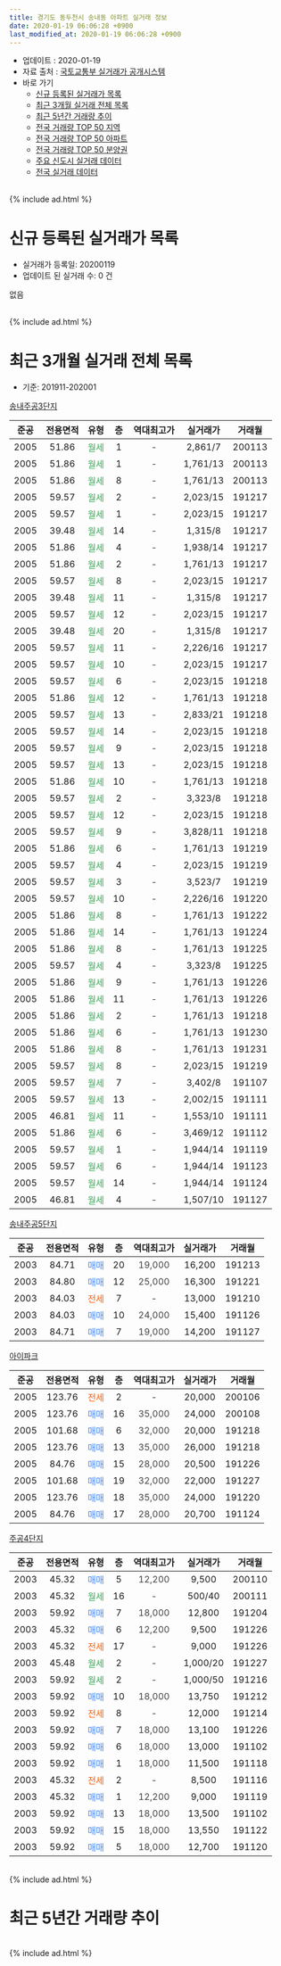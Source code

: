 ```yaml
---
title: 경기도 동두천시 송내동 아파트 실거래 정보
date: 2020-01-19 06:06:28 +0900
last_modified_at: 2020-01-19 06:06:28 +0900
---
```


* 업데이트 : 2020-01-19
* 자료 출처 : [국토교통부 실거래가 공개시스템](http://rt.molit.go.kr)
* 바로 가기
    * [신규 등록된 실거래가 목록](#신규-등록된-실거래가-목록)
    * [최근 3개월 실거래 전체 목록](#최근-3개월-실거래-전체-목록)
    * [최근 5년간 거래량 추이](#최근-5년간-거래량-추이)
    * [전국 거래량 TOP 50 지역](https://apt-info.github.io/apt-trade-info/최근-3개월-전국에서-가장-거래가-많이-발생한-지역)
    * [전국 거래량 TOP 50 아파트](https://apt-info.github.io/apt-trade-info/최근-3개월-전국에서-가장-거래가-많이-발생한-아파트)
    * [전국 거래량 TOP 50 분양권](https://apt-info.github.io/apt-trade-info/최근-3개월-전국에서-가장-거래가-많이-발생한-분양권)
    * [주요 신도시 실거래 데이터](https://apt-info.github.io/apt-trade-info/주요-신도시)
    * [전국 실거래 데이터](https://apt-info.github.io/apt-trade-info/전국)
<br>
{% include ad.html %}
<br>

# 신규 등록된 실거래가 목록
* 실거래가 등록일: 20200119
* 업데이트 된 실거래 수: 0 건

없음

<br>
{% include ad.html %}
<br>

# 최근 3개월 실거래 전체 목록
* 기준: 201911-202001


[송내주공3단지](https://search.naver.com/search.naver?query=%EA%B2%BD%EA%B8%B0%EB%8F%84+%EB%8F%99%EB%91%90%EC%B2%9C%EC%8B%9C+%EC%86%A1%EB%82%B4%EB%8F%99+%EC%86%A1%EB%82%B4%EC%A3%BC%EA%B3%B53%EB%8B%A8%EC%A7%80)

|준공|전용면적|유형|층|역대최고가|실거래가|거래월|
|:---:|:---:|:---:|:---:|:---:|:---:|:---:|
|2005|51.86|<span style="color:#34a853">월세</span>|1|<span style="color:#444444">-</span>|2,861/7|200113|
|2005|51.86|<span style="color:#34a853">월세</span>|1|<span style="color:#444444">-</span>|1,761/13|200113|
|2005|51.86|<span style="color:#34a853">월세</span>|8|<span style="color:#444444">-</span>|1,761/13|200113|
|2005|59.57|<span style="color:#34a853">월세</span>|2|<span style="color:#444444">-</span>|2,023/15|191217|
|2005|59.57|<span style="color:#34a853">월세</span>|1|<span style="color:#444444">-</span>|2,023/15|191217|
|2005|39.48|<span style="color:#34a853">월세</span>|14|<span style="color:#444444">-</span>|1,315/8|191217|
|2005|51.86|<span style="color:#34a853">월세</span>|4|<span style="color:#444444">-</span>|1,938/14|191217|
|2005|51.86|<span style="color:#34a853">월세</span>|2|<span style="color:#444444">-</span>|1,761/13|191217|
|2005|59.57|<span style="color:#34a853">월세</span>|8|<span style="color:#444444">-</span>|2,023/15|191217|
|2005|39.48|<span style="color:#34a853">월세</span>|11|<span style="color:#444444">-</span>|1,315/8|191217|
|2005|59.57|<span style="color:#34a853">월세</span>|12|<span style="color:#444444">-</span>|2,023/15|191217|
|2005|39.48|<span style="color:#34a853">월세</span>|20|<span style="color:#444444">-</span>|1,315/8|191217|
|2005|59.57|<span style="color:#34a853">월세</span>|11|<span style="color:#444444">-</span>|2,226/16|191217|
|2005|59.57|<span style="color:#34a853">월세</span>|10|<span style="color:#444444">-</span>|2,023/15|191217|
|2005|59.57|<span style="color:#34a853">월세</span>|6|<span style="color:#444444">-</span>|2,023/15|191218|
|2005|51.86|<span style="color:#34a853">월세</span>|12|<span style="color:#444444">-</span>|1,761/13|191218|
|2005|59.57|<span style="color:#34a853">월세</span>|13|<span style="color:#444444">-</span>|2,833/21|191218|
|2005|59.57|<span style="color:#34a853">월세</span>|14|<span style="color:#444444">-</span>|2,023/15|191218|
|2005|59.57|<span style="color:#34a853">월세</span>|9|<span style="color:#444444">-</span>|2,023/15|191218|
|2005|59.57|<span style="color:#34a853">월세</span>|13|<span style="color:#444444">-</span>|2,023/15|191218|
|2005|51.86|<span style="color:#34a853">월세</span>|10|<span style="color:#444444">-</span>|1,761/13|191218|
|2005|59.57|<span style="color:#34a853">월세</span>|2|<span style="color:#444444">-</span>|3,323/8|191218|
|2005|59.57|<span style="color:#34a853">월세</span>|12|<span style="color:#444444">-</span>|2,023/15|191218|
|2005|59.57|<span style="color:#34a853">월세</span>|9|<span style="color:#444444">-</span>|3,828/11|191218|
|2005|51.86|<span style="color:#34a853">월세</span>|6|<span style="color:#444444">-</span>|1,761/13|191219|
|2005|59.57|<span style="color:#34a853">월세</span>|4|<span style="color:#444444">-</span>|2,023/15|191219|
|2005|59.57|<span style="color:#34a853">월세</span>|3|<span style="color:#444444">-</span>|3,523/7|191219|
|2005|59.57|<span style="color:#34a853">월세</span>|10|<span style="color:#444444">-</span>|2,226/16|191220|
|2005|51.86|<span style="color:#34a853">월세</span>|8|<span style="color:#444444">-</span>|1,761/13|191222|
|2005|51.86|<span style="color:#34a853">월세</span>|14|<span style="color:#444444">-</span>|1,761/13|191224|
|2005|51.86|<span style="color:#34a853">월세</span>|8|<span style="color:#444444">-</span>|1,761/13|191225|
|2005|59.57|<span style="color:#34a853">월세</span>|4|<span style="color:#444444">-</span>|3,323/8|191225|
|2005|51.86|<span style="color:#34a853">월세</span>|9|<span style="color:#444444">-</span>|1,761/13|191226|
|2005|51.86|<span style="color:#34a853">월세</span>|11|<span style="color:#444444">-</span>|1,761/13|191226|
|2005|51.86|<span style="color:#34a853">월세</span>|2|<span style="color:#444444">-</span>|1,761/13|191218|
|2005|51.86|<span style="color:#34a853">월세</span>|6|<span style="color:#444444">-</span>|1,761/13|191230|
|2005|51.86|<span style="color:#34a853">월세</span>|8|<span style="color:#444444">-</span>|1,761/13|191231|
|2005|59.57|<span style="color:#34a853">월세</span>|8|<span style="color:#444444">-</span>|2,023/15|191219|
|2005|59.57|<span style="color:#34a853">월세</span>|7|<span style="color:#444444">-</span>|3,402/8|191107|
|2005|59.57|<span style="color:#34a853">월세</span>|13|<span style="color:#444444">-</span>|2,002/15|191111|
|2005|46.81|<span style="color:#34a853">월세</span>|11|<span style="color:#444444">-</span>|1,553/10|191111|
|2005|51.86|<span style="color:#34a853">월세</span>|6|<span style="color:#444444">-</span>|3,469/12|191112|
|2005|59.57|<span style="color:#34a853">월세</span>|1|<span style="color:#444444">-</span>|1,944/14|191119|
|2005|59.57|<span style="color:#34a853">월세</span>|6|<span style="color:#444444">-</span>|1,944/14|191123|
|2005|59.57|<span style="color:#34a853">월세</span>|14|<span style="color:#444444">-</span>|1,944/14|191124|
|2005|46.81|<span style="color:#34a853">월세</span>|4|<span style="color:#444444">-</span>|1,507/10|191127|


<script async src="//pagead2.googlesyndication.com/pagead/js/adsbygoogle.js"></script>
<!-- 기본 -->
<ins class="adsbygoogle"
     style="display:block"
     data-ad-client="ca-pub-1142216861245946"
     data-ad-slot="4805727019"
     data-ad-format="auto"
     data-full-width-responsive="true"></ins>
<script>
(adsbygoogle = window.adsbygoogle || []).push({});
</script>


[송내주공5단지](https://search.naver.com/search.naver?query=%EA%B2%BD%EA%B8%B0%EB%8F%84+%EB%8F%99%EB%91%90%EC%B2%9C%EC%8B%9C+%EC%86%A1%EB%82%B4%EB%8F%99+%EC%86%A1%EB%82%B4%EC%A3%BC%EA%B3%B55%EB%8B%A8%EC%A7%80)

|준공|전용면적|유형|층|역대최고가|실거래가|거래월|
|:---:|:---:|:---:|:---:|:---:|:---:|:---:|
|2003|84.71|<span style="color:#4285f3">매매</span>|20|<span style="color:#444444">19,000</span>|16,200|191213|
|2003|84.80|<span style="color:#4285f3">매매</span>|12|<span style="color:#444444">25,000</span>|16,300|191221|
|2003|84.03|<span style="color:#ff5a00">전세</span>|7|<span style="color:#444444">-</span>|13,000|191210|
|2003|84.03|<span style="color:#4285f3">매매</span>|10|<span style="color:#444444">24,000</span>|15,400|191126|
|2003|84.71|<span style="color:#4285f3">매매</span>|7|<span style="color:#444444">19,000</span>|14,200|191127|

[아이파크](https://search.naver.com/search.naver?query=%EA%B2%BD%EA%B8%B0%EB%8F%84+%EB%8F%99%EB%91%90%EC%B2%9C%EC%8B%9C+%EC%86%A1%EB%82%B4%EB%8F%99+%EC%95%84%EC%9D%B4%ED%8C%8C%ED%81%AC)

|준공|전용면적|유형|층|역대최고가|실거래가|거래월|
|:---:|:---:|:---:|:---:|:---:|:---:|:---:|
|2005|123.76|<span style="color:#ff5a00">전세</span>|2|<span style="color:#444444">-</span>|20,000|200106|
|2005|123.76|<span style="color:#4285f3">매매</span>|16|<span style="color:#444444">35,000</span>|24,000|200108|
|2005|101.68|<span style="color:#4285f3">매매</span>|6|<span style="color:#444444">32,000</span>|20,000|191218|
|2005|123.76|<span style="color:#4285f3">매매</span>|13|<span style="color:#444444">35,000</span>|26,000|191218|
|2005|84.76|<span style="color:#4285f3">매매</span>|15|<span style="color:#444444">28,000</span>|20,500|191226|
|2005|101.68|<span style="color:#4285f3">매매</span>|19|<span style="color:#444444">32,000</span>|22,000|191227|
|2005|123.76|<span style="color:#4285f3">매매</span>|18|<span style="color:#444444">35,000</span>|24,000|191220|
|2005|84.76|<span style="color:#4285f3">매매</span>|17|<span style="color:#444444">28,000</span>|20,700|191124|

[주공4단지](https://search.naver.com/search.naver?query=%EA%B2%BD%EA%B8%B0%EB%8F%84+%EB%8F%99%EB%91%90%EC%B2%9C%EC%8B%9C+%EC%86%A1%EB%82%B4%EB%8F%99+%EC%A3%BC%EA%B3%B54%EB%8B%A8%EC%A7%80)

|준공|전용면적|유형|층|역대최고가|실거래가|거래월|
|:---:|:---:|:---:|:---:|:---:|:---:|:---:|
|2003|45.32|<span style="color:#4285f3">매매</span>|5|<span style="color:#444444">12,200</span>|9,500|200110|
|2003|45.32|<span style="color:#34a853">월세</span>|16|<span style="color:#444444">-</span>|500/40|200111|
|2003|59.92|<span style="color:#4285f3">매매</span>|7|<span style="color:#444444">18,000</span>|12,800|191204|
|2003|45.32|<span style="color:#4285f3">매매</span>|6|<span style="color:#444444">12,200</span>|9,500|191226|
|2003|45.32|<span style="color:#ff5a00">전세</span>|17|<span style="color:#444444">-</span>|9,000|191226|
|2003|45.48|<span style="color:#34a853">월세</span>|2|<span style="color:#444444">-</span>|1,000/20|191227|
|2003|59.92|<span style="color:#34a853">월세</span>|2|<span style="color:#444444">-</span>|1,000/50|191216|
|2003|59.92|<span style="color:#4285f3">매매</span>|10|<span style="color:#444444">18,000</span>|13,750|191212|
|2003|59.92|<span style="color:#ff5a00">전세</span>|8|<span style="color:#444444">-</span>|12,000|191214|
|2003|59.92|<span style="color:#4285f3">매매</span>|7|<span style="color:#444444">18,000</span>|13,100|191226|
|2003|59.92|<span style="color:#4285f3">매매</span>|6|<span style="color:#444444">18,000</span>|13,000|191102|
|2003|59.92|<span style="color:#4285f3">매매</span>|1|<span style="color:#444444">18,000</span>|11,500|191118|
|2003|45.32|<span style="color:#ff5a00">전세</span>|2|<span style="color:#444444">-</span>|8,500|191116|
|2003|45.32|<span style="color:#4285f3">매매</span>|1|<span style="color:#444444">12,200</span>|9,000|191119|
|2003|59.92|<span style="color:#4285f3">매매</span>|13|<span style="color:#444444">18,000</span>|13,500|191102|
|2003|59.92|<span style="color:#4285f3">매매</span>|15|<span style="color:#444444">18,000</span>|13,550|191122|
|2003|59.92|<span style="color:#4285f3">매매</span>|5|<span style="color:#444444">18,000</span>|12,700|191120|


<br>
{% include ad.html %}
<br>

# 최근 5년간 거래량 추이


<div style="width:100%;">
    <canvas id="deal_progress" height="200"></canvas>
</div>

<script>
new Chart(document.getElementById("deal_progress"), {
    type: 'line',
    data: {
        labels: ['201501','201502','201503','201504','201505','201506','201507','201508','201509','201510','201511','201512','201601','201602','201603','201604','201605','201606','201607','201608','201609','201610','201611','201612','201701','201702','201703','201704','201705','201706','201707','201708','201709','201710','201711','201712','201801','201802','201803','201804','201805','201806','201807','201808','201809','201810','201811','201812','201901','201902','201903','201904','201905','201906','201907','201908','201909','201910','201911','201912','202001'],
        datasets: [{
            label: '매매',
            pointRadius: 1,
            data: [15, 17, 36, 26, 30, 24, 21, 25, 34, 30, 20, 17, 14, 10, 32, 30, 35, 37, 31, 26, 20, 27, 11, 16, 6, 12, 26, 9, 19, 14, 19, 14, 24, 4, 11, 3, 8, 5, 17, 12, 6, 12, 7, 13, 19, 13, 6, 13, 7, 5, 9, 13, 9, 7, 8, 9, 11, 11, 9, 11, 2],
            borderColor: "rgba(255, 201, 14, 1)",
            backgroundColor: "rgba(255, 201, 14, 0.5)",
            fill: false,
            lineTension: 0
        },{
            label: '전월세',
            pointRadius: 1,
            data: [17, 20, 22, 22, 15, 21, 11, 18, 15, 11, 12, 20, 20, 15, 21, 14, 13, 21, 14, 18, 22, 23, 12, 7, 8, 10, 13, 9, 18, 10, 7, 10, 17, 7, 10, 11, 6, 14, 15, 12, 11, 10, 7, 8, 14, 7, 11, 8, 9, 9, 6, 7, 9, 9, 16, 15, 13, 13, 9, 40, 5],
            borderColor: "rgba(0, 141, 185, 1)",
            backgroundColor: "rgba(0, 141, 185, 0.5)",
            fill: false,
            lineTension: 0
        }
        ]
    },
    options: {
        responsive: true,
        title: {
            display: false
        },
        tooltips: {
            mode: 'index',
            intersect: false
        },
        hover: {
            mode: 'nearest',
            intersect: true
        },
        scales: {
            xAxes: [{
                display: true,
                scaleLabel: {
                    display: true,
                    labelString: '년/월'
                }
            }],
            yAxes: [{
                display: true,
                ticks: {
                    suggestedMin: 0,
                },
                scaleLabel: {
                    display: true,
                    labelString: '실거래 수'
                }
            }]
        }
    }
});

</script>


<br>
{% include ad.html %}
<br>


